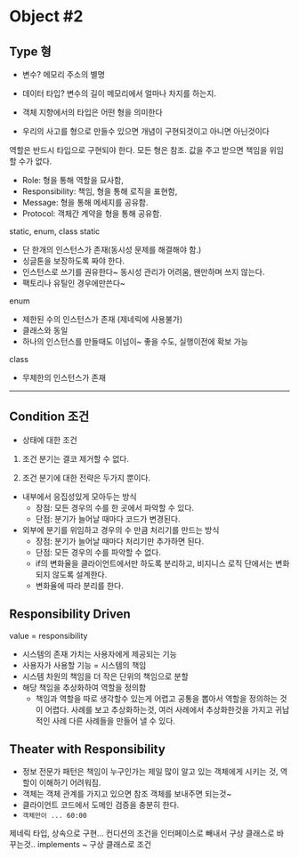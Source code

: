 # Object #2

## Type 형
- 변수? 메모리 주소의 별명
- 데이터 타입? 변수의 길이 메모리에서 얼마나 차지를 하는지.
- 객체 지향에서의 타입은 어떤 형을 의미한다

- 우리의 사고를 형으로 만들수 있으면 개념이 구현되것이고 아니면 아닌것이다

역할은 반드시 타입으로 구현되야 한다.
모든 형은 참조.
값을 주고 받으면 책임을 위임 할 수가 없다.

- Role: 형을 통해 역할을 묘사함, 
- Responsibility: 책임, 형을 통해 로직을 표현함,
- Message: 형을 통해 메세지를 공유함.
- Protocol: 객체간 계약을 형을 통해 공유함.

static, enum, class
static
  - 단 한개의 인스턴스가 존재(동시성 문제를 해결해야 함.)
  - 싱글톤을 보장하도록 짜야 한다.
  - 인스턴스로 쓰기를 권유한다~ 동시성 관리가 어려움, 왠만하며 쓰지 않는다.
  - 팩토리나 유틸인 경우에만쓴다~

enum
  - 제한된 수의 인스턴스가 존재 (제네릭에 사용불가)
  - 클래스와 동일
  - 하나의 인스턴스를 만들때도 이넘이~ 좋을 수도, 실행이전에 확보 가능

class
  - 무제한의 인스턴스가 존재


---


## Condition 조건
- 상태에 대한 조건

1. 조건 분기는 결코 제거할 수 없다.

2. 조건 분기에 대한 전략은 두가지 뿐이다.
  - 내부에서 응집성있게 모아두는 방식
    - 장점: 모든 경우의 수를 한 곳에서 파악할 수 있다.
    - 단점: 분기가 늘어날 때마다 코드가 변경된다.
  - 외부에 분기를 위임하고 경우의 수 만큼 처리기를 만드는 방식
    - 장점: 분기가 늘어날 때마다 처리기만 추가하면 된다.
    - 단점: 모든 경우의 수를 파악할 수 없다.
    - if의 변화율을 클라이언트에서만 하도록 분리하고, 비지니스 로직 단에서는 변화되지 않도록 설계한다.
    - 변화율에 따라 분리를 한다.


## Responsibility Driven
 value = responsibility
- 시스템의 존재 가치는 사용자에게 제공되는 기능
- 사용자가 사용할 기능 = 시스템의 책임
- 시스템 차원의 책임을 더 작은 단위의 책임으로 분할
- 해당 책임을 추상화하여 역할을 정의함
  - 책임과 역할을 따로 생각할수 있는게 어렵고 
    공통을 뽑아서 역할을 정의하는 것이 어렵다.
    사례를 보고 추상화하는것, 여러 사례에서 추상화한것을 가지고 귀납적인 사례 다른 사례들을 만들어 낼 수 있다.



## Theater with Responsibility
- 정보 전문가 패턴은 책임이 누구인가는 제일 많이 알고 있는 객체에게 시키는 것, 역할이 이해하기 어려워짐.
- 객체는 객체 관계를 가지고 있으면 참조 객체를 보내주면 되는것~
- 클라이언트 코드에서 도메인 검증을 충분히 한다.
- `객체만이 ... 60:00`

제네릭 타입, 상속으로 구현...
컨디션의 조건을 인터페이스로 빼내서 구상 클래스로 바꾸는것..
implements ~ 구상 클래스로 조건



